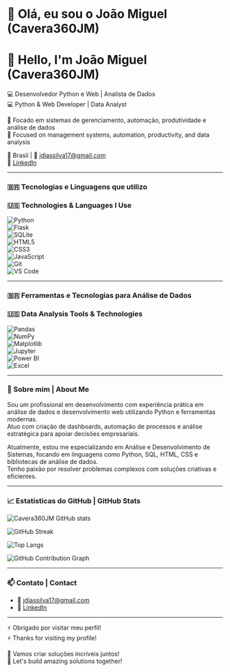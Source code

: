 # 👋 Olá, eu sou o João Miguel (Cavera360JM)  
# 👋 Hello, I'm João Miguel (Cavera360JM)

💻 Desenvolvedor Python e Web | Analista de Dados  
💻 Python & Web Developer | Data Analyst

🎯 Focado em sistemas de gerenciamento, automação, produtividade e análise de dados  
🎯 Focused on management systems, automation, productivity, and data analysis

📍 Brasil | 📧 [jdiassilva17@gmail.com](mailto:jdiassilva17@gmail.com)  
🔗 [LinkedIn](https://www.linkedin.com/in/jo%C3%A3o-miguel-dias-da-silva-437b12230/)

---

### 🇧🇷 Tecnologias e Linguagens que utilizo  
### 🇺🇸 Technologies & Languages I Use

![Python](https://img.shields.io/badge/-Python-3776AB?style=flat-square&logo=python&logoColor=white)  
![Flask](https://img.shields.io/badge/-Flask-000000?style=flat-square&logo=flask)  
![SQLite](https://img.shields.io/badge/-SQLite-003B57?style=flat-square&logo=sqlite)  
![HTML5](https://img.shields.io/badge/-HTML5-E34F26?style=flat-square&logo=html5&logoColor=white)  
![CSS3](https://img.shields.io/badge/-CSS3-1572B6?style=flat-square&logo=css3)  
![JavaScript](https://img.shields.io/badge/-JavaScript-F7DF1E?style=flat-square&logo=javascript&logoColor=black)  
![Git](https://img.shields.io/badge/-Git-F05032?style=flat-square&logo=git&logoColor=white)  
![VS Code](https://img.shields.io/badge/-VS%20Code-007ACC?style=flat-square&logo=visual-studio-code)

---

### 🇧🇷 Ferramentas e Tecnologias para Análise de Dados  
### 🇺🇸 Data Analysis Tools & Technologies

![Pandas](https://img.shields.io/badge/-Pandas-150458?style=flat-square&logo=pandas&logoColor=white)  
![NumPy](https://img.shields.io/badge/-NumPy-013243?style=flat-square&logo=numpy&logoColor=white)  
![Matplotlib](https://img.shields.io/badge/-Matplotlib-11557C?style=flat-square&logo=matplotlib&logoColor=white)  
![Jupyter](https://img.shields.io/badge/-Jupyter-F37626?style=flat-square&logo=jupyter&logoColor=white)  
![Power BI](https://img.shields.io/badge/-Power%20BI-F2C811?style=flat-square&logo=microsoft-powerbi&logoColor=black)  
![Excel](https://img.shields.io/badge/-Excel-217346?style=flat-square&logo=microsoft-excel&logoColor=white)

---

### 🚀 Sobre mim | About Me

Sou um profissional em desenvolvimento com experiência prática em análise de dados e desenvolvimento web utilizando Python e ferramentas modernas.  
Atuo com criação de dashboards, automação de processos e análise estratégica para apoiar decisões empresariais.

Atualmente, estou me especializando em Análise e Desenvolvimento de Sistemas, focando em linguagens como Python, SQL, HTML, CSS e bibliotecas de análise de dados.  
Tenho paixão por resolver problemas complexos com soluções criativas e eficientes.

---

### 📈 Estatísticas do GitHub | GitHub Stats

![Cavera360JM GitHub stats](https://github-readme-stats.vercel.app/api?username=Cavera360JM&show_icons=true&theme=dracula)

![GitHub Streak](https://streak-stats.demolab.com/?user=Cavera360JM&theme=dracula&hide_border=true)

![Top Langs](https://github-readme-stats.vercel.app/api/top-langs/?username=Cavera360JM&layout=compact&theme=dracula)

![GitHub Contribution Graph](https://github-readme-activity-graph.cyclic.app/graph?username=Cavera360JM&theme=dracula&hide_border=true)

---

### 📫 Contato | Contact

- 📧 [jdiassilva17@gmail.com](mailto:jdiassilva17@gmail.com)  
- 🔗 [LinkedIn](https://www.linkedin.com/in/jo%C3%A3o-miguel-dias-da-silva-437b12230/)

---

⚡ Obrigado por visitar meu perfil!  
⚡ Thanks for visiting my profile!  

🚀 Vamos criar soluções incríveis juntos!  
🚀 Let's build amazing solutions together!
